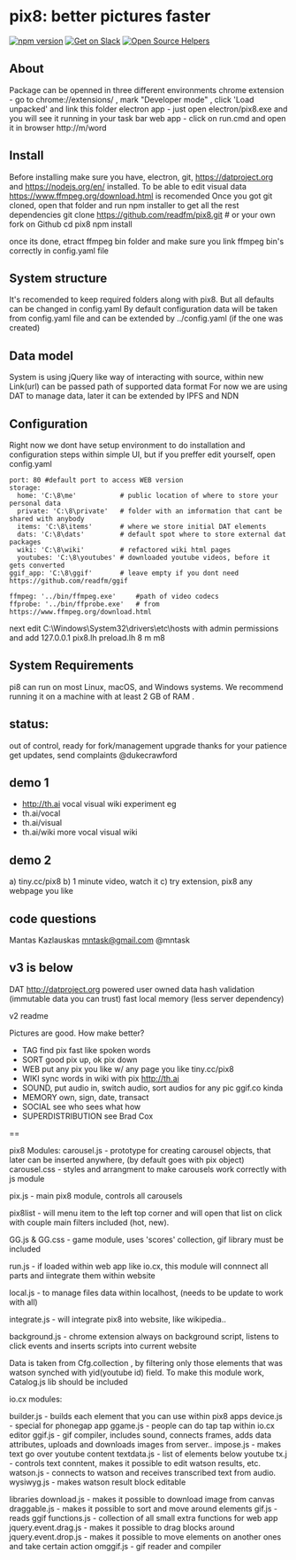 # pix8: better pictures faster
[![npm version](https://badge.fury.io/js/apollo-client.svg)](https://badge.fury.io/js/apollo-client) [![Get on Slack](https://img.shields.io/badge/slack-join-orange.svg)](http://www.apollostack.com/#slack) [![Open Source Helpers](https://www.codetriage.com/apollographql/apollo-client/badges/users.svg)](https://www.codetriage.com/apollographql/apollo-client)

## About
Package can be openned in three different environments
chrome extension - go to chrome://extensions/ , mark "Developer mode" , click 'Load unpacked' and link this folder
electron app - just open electron/pix8.exe and you will see it running in your task bar
web app - click on run.cmd and open it in browser http://m/word


## Install
Before installing make sure you have, electron, git, https://datproject.org and https://nodejs.org/en/ installed.
To be able to edit visual data https://www.ffmpeg.org/download.html is recomended
Once you got git cloned, open that folder and run npm installer to get all the rest dependencies
    git clone https://github.com/readfm/pix8.git # or your own fork on Github
    cd pix8
    npm install
    
once its done, etract ffmpeg bin folder and make sure you link ffmpeg bin's correctly in config.yaml file
    
## System structure
It's recomended to keep required folders along with pix8. But all defaults can be changed in config.yaml
By default configuration data will be taken from config.yaml file and can be extended by ../config.yaml (if the one was created)

## Data model
System is using jQuery like way of interacting with source, within new Link(url) can be passed path of supported data format
For now we are using DAT to manage data, later it can be extended by IPFS and NDN 

## Configuration
Right now we dont have setup environment to do installation and configuration steps within simple UI,
but if you preffer edit yourself, open config.yaml

    port: 80 #default port to access WEB version
    storage:
      home: 'C:\8\me'           # public location of where to store your personal data
      private: 'C:\8\private'   # folder with an imformation that cant be shared with anybody
      items: 'C:\8\items'       # where we store initial DAT elements
      dats: 'C:\8\dats'         # default spot where to store external dat packages
      wiki: 'C:\8\wiki'         # refactored wiki html pages
      youtubes: 'C:\8\youtubes' # downloaded youtube videos, before it gets converted
    ggif_app: 'C:\8\ggif'       # leave empty if you dont need https://github.com/readfm/ggif

    ffmpeg: '../bin/ffmpeg.exe'     #path of video codecs
    ffprobe: '../bin/ffprobe.exe'   # from https://www.ffmpeg.org/download.html

next edit C:\Windows\System32\drivers\etc\hosts with admin permissions and add
    127.0.0.1	  pix8.lh preload.lh 8 m m8

## System Requirements
pi8 can run on most Linux, macOS, and Windows systems. We recommend running it on a machine with at least 2 GB of RAM .

## status:
out of control, ready for fork/management upgrade
thanks for your patience
get updates, send complaints @dukecrawford

## demo 1
* http://th.ai vocal visual wiki experiment eg
* th.ai/vocal
* th.ai/visual
* th.ai/wiki more vocal visual wiki
  
## demo 2
  a) tiny.cc/pix8
  b) 1 minute video, watch it
  c) try extension, pix8 any webpage you like
  
## code questions
Mantas Kazlauskas mntask@gmail.com @mntask

## v3 is below
DAT http://datproject.org powered user owned data
hash validation (immutable data you can trust)
fast local memory (less server dependency)

v2 readme

Pictures are good. How make better?

* TAG find pix fast like spoken words 
* SORT good pix up, ok pix down
* WEB put any pix you like w/ any page you like tiny.cc/pix8
* WIKI sync words in wiki with pix http://th.ai
* SOUND, put audio in, switch audio, sort audios for any pic ggif.co kinda
* MEMORY own, sign, date, transact
* SOCIAL see who sees what how
* SUPERDISTRIBUTION see Brad Cox

==

pix8 Modules:
carousel.js - prototype for creating carousel objects, that later can be inserted anywhere, (by default goes with pix object)
carousel.css - styles and arrangment to make carousels work correctly with js module

pix.js - main pix8 module, controls all carousels

pix8list - will menu item to the left top corner and will open that list on click with couple main filters included (hot, new).


GG.js & GG.css - game module, uses 'scores' collection, gif library must be included

run.js - if loaded within web app like io.cx, this module will connnect all parts and iintegrate them within website

local.js - to manage files data within localhost, (needs to be update to work with all)

integrate.js - will integrate pix8 into website, like wikipedia..

background.js - chrome extension always on background script, listens to click events and inserts scripts into current website

Data is taken from Cfg.collection , by filtering only those elements that was watson synched with yid(youtube id) field. To make this module work, Catalog.js lib should be included

io.cx modules: 

builder.js - builds each element that you can use within pix8 apps
device.js - special for phonegap app
ggame.js - people can do tap tap within io.cx editor
ggif.js - gif compiler, includes sound, connects frames, adds data attributes, uploads and downloads images from server..
impose.js - makes text go over youtube content
textdata.js - list of elements below youtube
tx.j - controls text conntent, makes it possible to edit watson results, etc.
watson.js - connects to watson and receives transcribed text from audio.
wysiwyg.js - makes watson result block editable

libraries
download.js - makes it possible to download image from canvas
draggable.js - makes it possible to sort and move around elements
gif.js - reads ggif
functions.js - collection of all small extra functions for web app
jquery.event.drag.js - makes it possible to drag blocks around
jquery.event.drop.js - makes it possible to move elements on another ones and take certain action
omggif.js - gif reader and compiler
